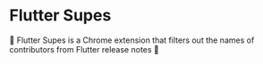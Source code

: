 # Flutter Supes

🦸 Flutter Supes is a Chrome extension that filters out the names of contributors from Flutter release notes 💙
